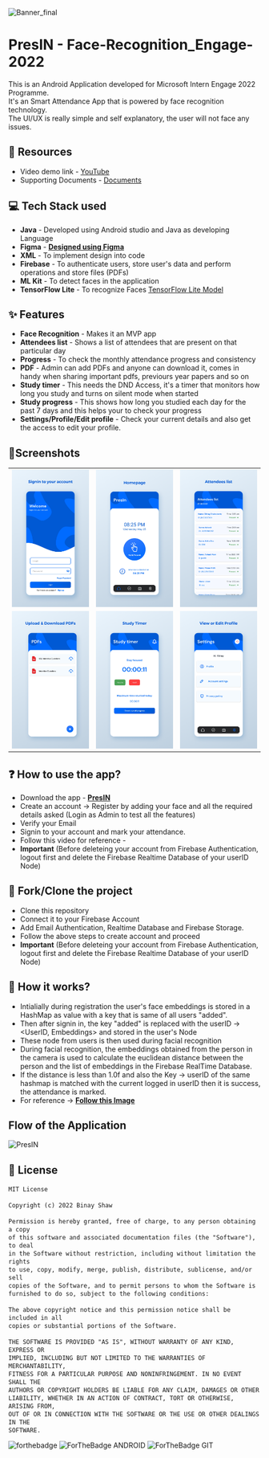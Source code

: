 ![Banner_final](https://user-images.githubusercontent.com/62587060/170310091-19c3c843-f859-42fb-898f-1b3ea5b7005d.png)

# PresIN - Face-Recognition_Engage-2022
This is an Android Application developed for Microsoft Intern Engage 2022 Programme.<br />
It's an Smart Attendance App that is powered by face recognition technology.<br />
The UI/UX is really simple and self explanatory, the user will not face any issues.<br />

## 📕 Resources
- Video demo link - [YouTube](https://www.youtube.com/watch?v=toJiBPxem5I&ab_channel=LitCoder)
- Supporting Documents - [Documents](https://drive.google.com/drive/folders/1jf2ofhPqel-6Fn9p6Fe_sjGvDqyWAWK0?usp=sharing)

## 💻 Tech Stack used 
- **Java** - Developed using Android studio and Java as developing Language
- **Figma** - [**Designed using Figma**](https://www.figma.com/file/jjNrOhXOxz2nnSpAYamNsA/PresIN-Engage?node-id=107%3A21)
- **XML** - To implement design into code
- **Firebase** - To authenticate users, store user's data and perform operations and store files (PDFs)
- **ML Kit** - To detect faces in the application
- **TensorFlow Lite** - To recognize Faces [TensorFlow Lite Model](https://github.com/binayshaw7777/Face-Recognition_Engage-2022/blob/master/app/src/main/assets/mobile_face_net.tflite)

## ✨ Features
- **Face Recognition** - Makes it an MVP app
- **Attendees list** - Shows a list of attendees that are present on that particular day
- **Progress** - To check the monthly attendance progress and consistency
- **PDF** - Admin can add PDFs and anyone can download it, comes in handy when sharing important pdfs, previours year papers and so on
- **Study timer** - This needs the DND Access, it's a timer that monitors how long you study and turns on silent mode when started
- **Study progress** - This shows how long you studied each day for the past 7 days and this helps your to check your progress
- **Settings/Profile/Edit profile** - Check your current details and also get the access to edit your profile.

## 📱Screenshots
||||
|:----------------------------------------:|:-----------------------------------------:|:-----------------------------------------: |
| ![Imgur](Screenshots/1st.png) | ![Imgur](Screenshots/2nd.png) | ![Imgur](Screenshots/3rd.png) |
| ![Imgur](Screenshots/4th.png) | ![Imgur](Screenshots/5th.png) | ![Imgur](Screenshots/6th.png) |

## ❓ How to use the app?
- Download the app  - [**PresIN**](https://github.com/binayshaw7777/Face-Recognition_Engage-2022/blob/master/app/release/app-release.apk)
- Create an account -> Register by adding your face and all the required details asked (Login as Admin to test all the features)
- Verify your Email
- Signin to your account and mark your attendance.
- Follow this video for reference - <br />
- **Important** (Before deleteing your account from Firebase Authentication, logout first and delete the Firebase Realtime Database of your userID Node)


## 🍴 Fork/Clone the project
- Clone this repository
- Connect it to your Firebase Account
- Add Email Authentication, Realtime Database and Firebase Storage.
- Follow the above steps to create account and proceed
- **Important** (Before deleteing your account from Firebase Authentication, logout first and delete the Firebase Realtime Database of your userID Node)

## 🤔 How it works?
- Intialially during registration the user's face embeddings is stored in a HashMap as value with a key that is same of all users "added".<br />
- Then after signin in, the key "added" is replaced with the userID -> <UserID, Embeddings> and stored in the user's Node<br />
- These node from users is then used during facial recognition<br />
- During facial recognition, the embeddings obtained from the person in the camera is used to calculate the euclidean distance between the person and the list of embeddings in the Firebase   RealTime Database.<br />
- If the distance is less than 1.0f and also the Key -> userID of the same hashmap is matched with the current logged in userID then it is success, the attendance is marked.<br />
- For reference -> [**Follow this Image**](https://drive.google.com/file/d/15HBeACzCfUdXjQGQX_mxmRKToHQLTl-X/view?usp=sharing)

## Flow of the Application
![PresIN](https://user-images.githubusercontent.com/62587060/170339689-8665f94f-f158-4717-80b1-8713251e6bc8.png)

## 📝 License

```
MIT License

Copyright (c) 2022 Binay Shaw

Permission is hereby granted, free of charge, to any person obtaining a copy
of this software and associated documentation files (the "Software"), to deal
in the Software without restriction, including without limitation the rights
to use, copy, modify, merge, publish, distribute, sublicense, and/or sell
copies of the Software, and to permit persons to whom the Software is
furnished to do so, subject to the following conditions:

The above copyright notice and this permission notice shall be included in all
copies or substantial portions of the Software.

THE SOFTWARE IS PROVIDED "AS IS", WITHOUT WARRANTY OF ANY KIND, EXPRESS OR
IMPLIED, INCLUDING BUT NOT LIMITED TO THE WARRANTIES OF MERCHANTABILITY,
FITNESS FOR A PARTICULAR PURPOSE AND NONINFRINGEMENT. IN NO EVENT SHALL THE
AUTHORS OR COPYRIGHT HOLDERS BE LIABLE FOR ANY CLAIM, DAMAGES OR OTHER
LIABILITY, WHETHER IN AN ACTION OF CONTRACT, TORT OR OTHERWISE, ARISING FROM,
OUT OF OR IN CONNECTION WITH THE SOFTWARE OR THE USE OR OTHER DEALINGS IN THE
SOFTWARE.
```

![forthebadge](https://forthebadge.com/images/badges/built-with-love.svg)
![ForTheBadge ANDROID](https://forthebadge.com/images/badges/built-for-android.svg)
![ForTheBadge GIT](https://forthebadge.com/images/badges/uses-git.svg)
